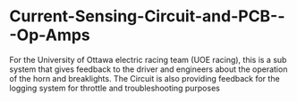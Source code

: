 # Current-Sensing-Circuit-and-PCB---Op-Amps
For the University of Ottawa electric racing team (UOE racing), this is a sub system that gives feedback to the driver and engineers about the operation of the horn and breaklights. The Circuit is also providing feedback for the logging system for throttle and troubleshooting purposes
